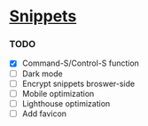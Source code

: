 # [Snippets](https://tfich-snippets.vercel.app/)

### TODO

- [x] Command-S/Control-S function
- [ ] Dark mode
- [ ] Encrypt snippets broswer-side
- [ ] Mobile optimization
- [ ] Lighthouse optimization
- [ ] Add favicon
